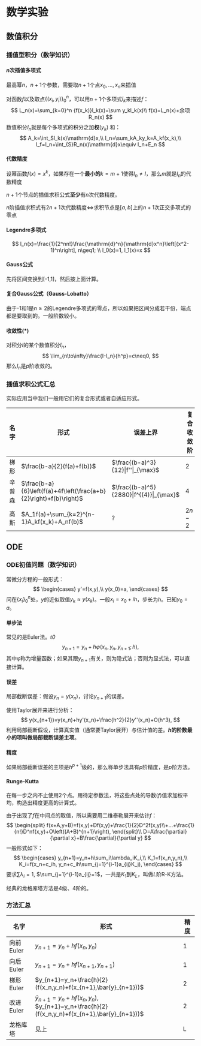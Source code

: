 # 数学实验

## 数值积分

### 插值型积分（数学知识）

#### $n$次插值多项式

最高幂$n$，$n+1$个参数，需要取$n+1$个点$x_0, ..., x_n$来插值

对函数$f$以及取点$\{(x_i,y_i)\}_0^n$，可以用$n+1$个多项式$l_k$来描述$f$：
$$
L_n(x)=\sum_{k=0}^n {f(x_k)}l_k(x)=\sum y_kl_k(x)\\
f(x)=L_n(x)+余项R_n(x) 
$$
数值积分$I_n$就是每个多项式的积分之加**权**($y_k$) 和：
$$
A_k=\int_Sl_k(x)\mathrm{d}x,\\
I_n=\sum_kA_ky_k=A_kf(x_k),\\
I_f=I_n+\int_{S}R_n(x)\mathrm{d}x\equiv I_n+E_n
$$

#### 代数精度

设幂函数$f(x)=x^{k}$，如果存在一个**最小的**$k=m+1$使得$I_n\neq I$，那么$m$就是$I_n$的代数精度

$n+1$个节点的插值求积公式**至少**有$n$次代数精度。

$n$阶插值求积式有$2n+1$次代数精度$\iff$求积节点是$[a,b]$上的$n+1$次正交多项式的零点

#### Legendre多项式

$$
l_n(x)=\frac{1}{2^nn!}\frac{\mathrm{d}^n}{\mathrm{d}x^n}\left[(x^2-1)^n\right], n\geq1; \\
l_0(x)=1, l_1(x)=x
$$

#### Gauss公式

先将区间变换到[-1,1]，然后按上面计算。

#### 复合Gauss公式（Gauss-Lobatto）

由于-1和1是$n\geq2$的Legendre多项式的零点，所以如果把区间分成若干份，端点都是要取到的。一般阶数较小。

#### 收敛性(\*)

对积分$I$的某个数值积分$I_n$，
$$
\lim_{n\to\infty}\frac{I-I_n}{h^p}=c\neq0,
$$
那么$I_n$是$p$阶收敛的。

### 插值求积公式汇总

实际应用当中我们一般用它们的复合形式或者自适应形式。

| 名字   | 形式                                                         | 误差上界                                 | 复合收敛阶 |
| ------ | ------------------------------------------------------------ | ---------------------------------------- | ---------- |
| 梯形   | $\frac{b-a}{2}(f(a)+f(b))$                                   | $\frac{(b-a)^3}{12}\|f''\|_{\max}$       | 2          |
| 辛普森 | $\frac{b-a}{6}\left(f(a)+4f\left(\frac{a+b}{2}\right)+f(b)\right)$ | $\frac{(b-a)^5}{2880}\|f^{(4)}\|_{\max}$ | 4          |
| 高斯   | $A_1f(a)+\sum_{k=2}^{n-1}A_kf(x_k)+A_nf(b)$                  | $?$                                      | $2n-2$     |

## ODE

### ODE初值问题（数学知识）

常微分方程的一般形式：
$$
\begin{cases}
y'=f(x,y),\\
y(x_0)=a,
\end{cases}
$$
问在$\{x_i\}_0^n$处，$y$的近似取值$y_k\approx y(x_k)$。一般$x_i=x_0+ih$，步长为$h$。已知$y_0 =a$。

#### 单步法

常见的是Euler法。*t0*
$$
y_{n+1}=y_n+h\varphi(x_n,y_n,y_{n+1};h),
$$
其中$\varphi$称为增量函数；如果其跟$y_{n+1}$有关，则为隐式法；否则为显式法，可以直接计算。

#### 误差

局部截断误差：假设$y_n=y(x_n)$，讨论$y_{n+1}$的误差。

使用Taylor展开来进行分析：
$$
y(x_{n+1})=y(x_n)+hy'(x_n)+\frac{h^2}{2}y''(x_n)+O(h^3),
$$
利用局部截断假设，计算真实值（通常要Taylor展开）与估计值的差。**$h$的阶数最小的项叫做局部截断误差主项**。

#### 精度

如果局部截断误差的主项是$h^{p+1}$级的，那么称单步法具有$p$阶精度，是$p$阶方法。

#### Runge-Kutta

在每一步之内不止使用2个点。用待定参数法，将这些点处的导数($f$)值求加权平均，构造出精度更高的计算式。

由于出现了$f$在中间点的取值，所以需要用二维泰勒展开来估计$f$：
$$
\begin{split}
f(x+A,y+B)=f(x,y)+Df(x,y)+\frac{1}{2}D^2f(x,y)\\+...+\frac{1}{n!}D^nf(x,y)+O\left((A+B)^{n+1}\right),
\end{split}\\
D=A\frac{\partial}{\partial x}+B\frac{\partial}{\partial y}
$$
一般形式如下：
$$
\begin{cases}
y_{n+1}=y_n+h\sum_i\lambda_iK_i,\\
K_1=f(x_n,y_n),\\
K_i=f(x_n+c_ih, y_n+c_ih\sum_{j=1}^{i-1}a_{ij}K_j),
\end{cases}
$$
要求$\sum\lambda_i=1$, $\sum_{j=1}^{i-1}a_{ij}=1$，一共是$K_1$到$K_L$，叫做$L$阶R-K方法。

经典的龙格库塔方法是4级、4阶的。

### 方法汇总

| 名字      | 形式                                                         | 精度 |
| --------- | ------------------------------------------------------------ | ---- |
| 向前Euler | $y_{n+1}=y_n+hf(x_n,y_n)$                                    | 1    |
| 向后Euler | $y_{n+1}=y_n+hf(x_{n+1},y_{n+1})$                            | 1    |
| 梯形Euler | $y_{n+1}=y_n+\frac{h}{2}(f(x_n,y_n)+f(x_{n+1},\bar{y}_{n+1}))$ | 2    |
| 改进Euler | $\bar{y}_{n+1}=y_n+hf(x_n,y_n)$,<br/>$y_{n+1}=y_n+\frac{h}{2}(f(x_n,y_n)+f(x_{n+1},\bar{y}_{n+1}))$ | 2    |
| 龙格库塔  | 见上                                                         | L    |

 




